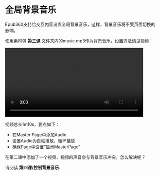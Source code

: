 # 全局背景音乐

Epub360支持给交互内容设置全局背景音乐，这样，背景音乐将不受页面切换的影响。

使用素材包 **第三课** 文件夹内的music.mp3作为背景音乐，设置方法请见视频：

<video width="90%" controls><source src="http://qn.media.epub360.com/materials/video/9d7cc1cce3fb71460bd90dba324acb4f.mp4?avthumb/ipad_low" type="video/mp4"></video>

视频总长1m10s，要点如下：

- 在Master Page中添加Audio
- 设置Audio为自动播放、循环播放
- 确保Page中设置“显示MasterPage”

在第二课中添加了一个视频，视频的声音会与背景音乐冲突，怎么解决呢？

请阅读 **第四课/控制背景音乐**.
